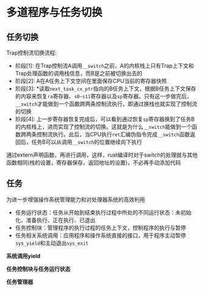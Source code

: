 # 多道程序与任务切换

## 任务切换

Trap控制流切换流程: 

- 阶段[1]: 在Trap控制流A调用`__switch`之前，A的内核栈上只有Trap上下文和Trap处理函数的调用栈信息，而B是之前被切换出去的
- 阶段[2]: A在A任务上下文空间在里面保存CPU当前的寄存器快照
- 阶段[3]: *读取`next_task_cx_ptr`指向的B任务上下文，根据B任务上下文保存的内容来恢复`ra`寄存器、`s0~s11`寄存器以及`sp`寄存器。只有这一步做完后，`__switch`才能做到一个函数跨两条控制流执行，即通过换栈也就实现了控制流的切换 
- 阶段[4]: 上一步寄存器恢复完成后，可以看到通过恢复`sp`寄存器换到了任务B的内核栈上，进而实现了控制流的切换。这就是为什么`__switch`能做到一个函数跨两条控制流执行。此后，当CPU执行`ret`汇编伪指令完成`__switch`函数返回后，任务B可以从调用`__switch`的位置继续向下执行

通过extern声明函数，再进行调用，这样，rust编译时对于switch的处理就与其他函数相同(栈的设置，寄存器保存，返回地址的设置)，不必再手动添加代码

## 任务

为进一步增强操作系统管理能力和对处理器系统的高效利用

- 任务运行状态：任务从开始到结束执行过程中所处的不同运行状态：未初始化、准备执行、正在执行、已退出
- 任务控制块：管理程序的执行过程的任务上下文，控制程序的执行与暂停
- 任务相关系统调用：应用程序和操作系统直接的接口，用于程序主动暂停`sys_yield`和主动退出`sys_exit`

**系统调用yield**


**任务控制块与任务运行状态**

**任务管理器**